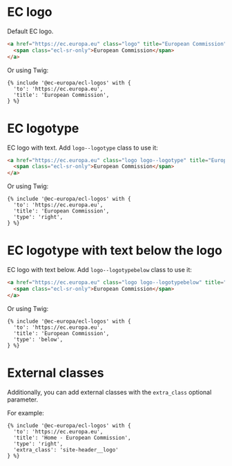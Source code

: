 # EC logo

Default EC logo.

```html
<a href="https://ec.europa.eu" class="logo" title="European Commission">
  <span class="ecl-sr-only">European Commission</span>
</a>
```

Or using Twig:

```twig
{% include '@ec-europa/ecl-logos' with {
  'to': 'https://ec.europa.eu',
  'title': 'European Commission',
} %}
```

# EC logotype

EC logo with text. Add `logo--logotype` class to use it:

```html
<a href="https://ec.europa.eu" class="logo logo--logotype" title="European Commission">
  <span class="ecl-sr-only">European Commission</span>
</a>
```

Or using Twig:

```twig
{% include '@ec-europa/ecl-logos' with {
  'to': 'https://ec.europa.eu',
  'title': 'European Commission',
  'type': 'right',
} %}
```

# EC logotype with text below the logo

EC logo with text below. Add `logo--logotypebelow` class to use it:

```html
<a href="https://ec.europa.eu" class="logo logo--logotypebelow" title="European Commission">
  <span class="ecl-sr-only">European Commission</span>
</a>
```

Or using Twig:

```twig
{% include '@ec-europa/ecl-logos' with {
  'to': 'https://ec.europa.eu',
  'title': 'European Commission',
  'type': 'below',
} %}
```

# External classes

Additionally, you can add external classes with the `extra_class` optional
parameter.

For example:

```twig
{% include '@ec-europa/ecl-logos' with {
  'to': 'https://ec.europa.eu',
  'title': 'Home - European Commission',
  'type': 'right',
  'extra_class': 'site-header__logo'
} %}
```
